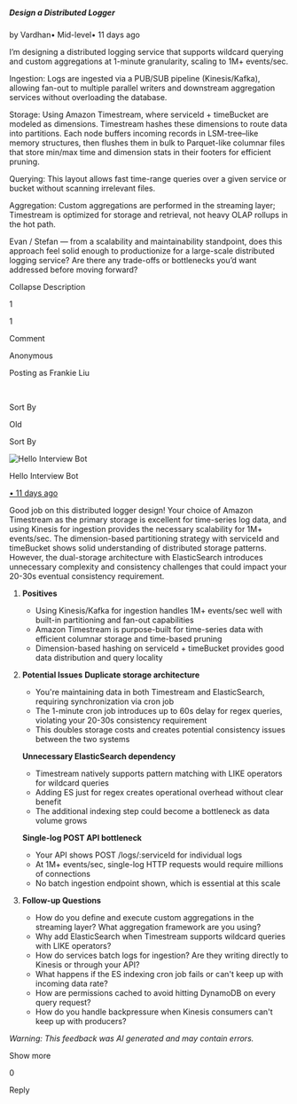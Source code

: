 ##### Design a Distributed Logger

by Vardhan• Mid-level• 11 days ago

I’m designing a distributed logging service that supports wildcard querying and custom aggregations at 1-minute granularity, scaling to 1M+ events/sec.

Ingestion: Logs are ingested via a PUB/SUB pipeline (Kinesis/Kafka), allowing fan-out to multiple parallel writers and downstream aggregation services without overloading the database.

Storage: Using Amazon Timestream, where serviceId + timeBucket are modeled as dimensions. Timestream hashes these dimensions to route data into partitions. Each node buffers incoming records in LSM-tree–like memory structures, then flushes them in bulk to Parquet-like columnar files that store min/max time and dimension stats in their footers for efficient pruning.

Querying: This layout allows fast time-range queries over a given service or bucket without scanning irrelevant files.

Aggregation: Custom aggregations are performed in the streaming layer; Timestream is optimized for storage and retrieval, not heavy OLAP rollups in the hot path.

Evan / Stefan — from a scalability and maintainability standpoint, does this approach feel solid enough to productionize for a large-scale distributed logging service? Are there any trade-offs or bottlenecks you’d want addressed before moving forward?

Collapse Description

1

1

Comment

Anonymous

Posting as Frankie Liu

​

Sort By

Old

Sort By

![Hello Interview Bot](https://hellointerview-files.s3.us-west-2.amazonaws.com/public-media/hilogo.jpg)

Hello Interview Bot

[• 11 days ago](https://www.hellointerview.com/community/submissions/cmed82hot01head08gq6aycye#comment-cmed84io1001nad3ap46yl9xs)

Good job on this distributed logger design! Your choice of Amazon Timestream as the primary storage is excellent for time-series log data, and using Kinesis for ingestion provides the necessary scalability for 1M+ events/sec. The dimension-based partitioning strategy with serviceId and timeBucket shows solid understanding of distributed storage patterns. However, the dual-storage architecture with ElasticSearch introduces unnecessary complexity and consistency challenges that could impact your 20-30s eventual consistency requirement.

1.  **Positives**
    
    -   Using Kinesis/Kafka for ingestion handles 1M+ events/sec well with built-in partitioning and fan-out capabilities
    -   Amazon Timestream is purpose-built for time-series data with efficient columnar storage and time-based pruning
    -   Dimension-based hashing on serviceId + timeBucket provides good data distribution and query locality
2.  **Potential Issues** **Duplicate storage architecture**
    
    -   You're maintaining data in both Timestream and ElasticSearch, requiring synchronization via cron job
    -   The 1-minute cron job introduces up to 60s delay for regex queries, violating your 20-30s consistency requirement
    -   This doubles storage costs and creates potential consistency issues between the two systems
    
    **Unnecessary ElasticSearch dependency**
    
    -   Timestream natively supports pattern matching with LIKE operators for wildcard queries
    -   Adding ES just for regex creates operational overhead without clear benefit
    -   The additional indexing step could become a bottleneck as data volume grows
    
    **Single-log POST API bottleneck**
    
    -   Your API shows POST /logs/:serviceId for individual logs
    -   At 1M+ events/sec, single-log HTTP requests would require millions of connections
    -   No batch ingestion endpoint shown, which is essential at this scale
3.  **Follow-up Questions**
    
    -   How do you define and execute custom aggregations in the streaming layer? What aggregation framework are you using?
    -   Why add ElasticSearch when Timestream supports wildcard queries with LIKE operators?
    -   How do services batch logs for ingestion? Are they writing directly to Kinesis or through your API?
    -   What happens if the ES indexing cron job fails or can't keep up with incoming data rate?
    -   How are permissions cached to avoid hitting DynamoDB on every query request?
    -   How do you handle backpressure when Kinesis consumers can't keep up with producers?

_Warning: This feedback was AI generated and may contain errors._

Show more

0

Reply